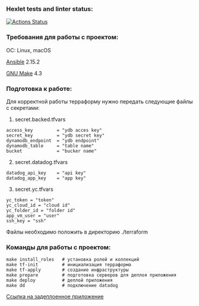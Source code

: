 ### Hexlet tests and linter status:
[![Actions Status](https://github.com/mercuriaal/devops-for-programmers-project-77/workflows/hexlet-check/badge.svg)](https://github.com/mercuriaal/devops-for-programmers-project-77/actions)

### Требования для работы с проектом:

ОС: Linux, macOS

[Ansible](https://docs.ansible.com/ansible/latest/installation_guide/intro_installation.html) 2.15.2

[GNU Make](https://www.gnu.org/software/make/#download) 4.3

### Подготовка к работе:
Для корректной работы терраформу нужно передать следующие файлы с секретами:
1. secret.backed.tfvars

```commandline
access_key         = "ydb acces key"
secret_key         = "ydb secret key"
dynamodb_endpoint  = "ydb endpoint"
dynamodb_table     = "table name"
bucket             = "bucker name"
```
2. secret.datadog.tfvars
```commandline
datadog_api_key    = "api key"
datadog_app_key    = "app key"
```
3. secret.yc.tfvars
```commandline
yc_token = "token"
yc_cloud_id = "cloud id"
yc_folder_id = "folder id"
app_vm_user = "user"
ssh_key = "ssh"
```
Файлы необходимо положить в директорию ./terraform

### Команды для работы с проектом:

```commandline
make install_roles   # установка ролей и коллекций
make tf-init         # инициализация терраформа
make tf-apply        # создание инфраструктуры
make prepare         # подготовка серверов для деплоя приложения
make deploy          # деплой приложения
make dd              # подключение datadog
```

[Ссылка на задеплоенное приложение](https://mercurial-learning-app.ru/)